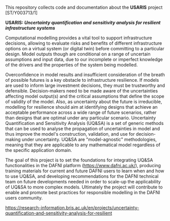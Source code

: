 This repository collects code and documentation about the **USARIS** project [ST/Y003713/1]

**USARIS: *Uncertainty quantification and sensitivity analysis for resilient infrastructure systems***

Computational modelling provides a vital tool to support infrastructure decisions, 
allowing to evaluate risks and benefits of different infrastructure options on a virtual system (or digital twin) 
before committing to a particular design. Model outputs though are conditional on a range of uncertain assumptions and input data, 
due to our incomplete or imperfect knowledge of the drivers and the properties of the system being modelled.

Overconfidence in model results and insufficient consideration of the breath of possible futures is a key obstacle to infrastructure resilience. If models are used to inform large investment decisions, they must be trustworthy and defensible. Decision-makers need to be made aware of the uncertainties affecting model output(s) and the critical assumptions that define the scope of validity of the model. Also, as uncertainty about the future is irreducible, modelling for resilience should aim at identifying designs that achieve an acceptable performance across a wide range of future scenarios, rather than designs that are optimal under any particular scenario. Uncertainty Quantification and Sensitivity Analysis (UQ&SA) is a set of generic methods that can be used to analyse the propagation of uncertainties in model and thus improve the model's construction, validation, and use for decision-making under uncertainty. UQ&SA are "model-agnostic" methodologies, meaning that they are applicable to any mathematical model regardless of the specific application domain.

The goal of this project is to set the foundations for integrating UQ&SA functionalities in the DAFNI platform (https://www.dafni.ac.uk/), producing training materials for current and future DAFNI users to learn when and how to use UQ&SA, and developing recommendations for the DAFNI technical team on future developments needed in order to scale-up the applicability of UQ&SA to more complex models. Ultimately the project will contribute to enable and promote best practices for responsible modelling in the DAFNI users community.

https://research-information.bris.ac.uk/en/projects/uncertainty-quantification-and-sensitivity-analysis-for-resilient
